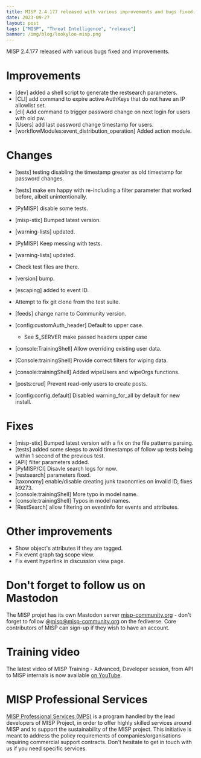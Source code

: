 ```yaml
---
title: MISP 2.4.177 released with various improvements and bugs fixed. 
date: 2023-09-27
layout: post
tags: ["MISP", "Threat Intelligence", "release"]
banner: /img/blog/lookyloo-misp.png
---
```


MISP 2.4.177 released with various bugs fixed and improvements. 

# Improvements

- [dev] added a shell script to generate the restsearch parameters.
- [CLI] add command to expire active AuthKeys that do not have an IP allowlist set. 
- [cli] Add command to trigger password change on next login for users with old pw. 
- [Users] add last password change timestamp for users.
- [workflowModules:event_distribution_operation] Added action module.


# Changes

- [tests] testing disabling the timestamp greater as old timestamp for password changes. 
- [tests] make em happy with re-including a filter parameter that worked before, albeit unintentionally.
- [PyMISP] disable some tests. 
- [misp-stix] Bumped latest version.
- [warning-lists] updated. 
- [PyMISP] Keep messing with tests. 
- [warning-lists] updated. 
- Check test files are there.
- [version] bump.
- [escaping] added to event ID. 
- Attempt to fix git clone from the test suite.
- [feeds] change name to Community version.
- [config:customAuth_header] Default to upper case. 

  - See $_SERVER make passed headers upper case
- [console:TrainingShell] Allow overriding existing user data. 
- [Console:trainingShell] Provide correct filters for wiping data. 
- [console:trainingShell] Added wipeUsers and wipeOrgs functions. 
- [posts:crud] Prevent read-only users to create posts. 
- [config:config.default] Disabled warning_for_all by default for new
  install. 

# Fixes

- [misp-stix] Bumped latest version with a fix on the file patterns parsing.
- [tests] added some sleeps to avoid timestamps of follow up tests being within 1 second of the previous test. 
- [API] filter parameters added. 
- [PyMISP/CI] Disavle search logs for now.
- [restsearch] parameters fixed. 
- [taxonomy] enable/disable creating junk taxonomies on invalid ID, fixes #9273.
- [console:trainingShell] More typo in model name.
- [console:trainingShell] Typos in model names.
- [RestSearch] allow filtering on eventinfo for events and attributes.

# Other improvements

- Show object's attributes if they are tagged. 
- Fix event graph tag scope view.
- Fix event hyperlink in discussion view page. 

# Don't forget to follow us on Mastodon

The MISP projet has its own Mastodon server [misp-community.org](https://misp-community.org/) - don't forget to follow @misp@misp-community.org on the fediverse. Core contributors of MISP can sign-up if they wish to have an account.

# Training video

The latest video of MISP Training - Advanced, Developer session, from API to MISP internals is now available [on YouTube](https://www.youtube.com/watch?v=2tmjLsPrQkI).

# MISP Professional Services

[MISP Professional Services (MPS)](https://www.misp-project.org/professional-services/) is a program handled by the lead developers of MISP Project, in order to offer highly skilled services around MISP and to support the sustainability of the MISP project. This initiative is meant to address the policy requirements of companies/organisations requiring commercial support contracts. Don't hesitate to get in touch with us if you need specific services.
